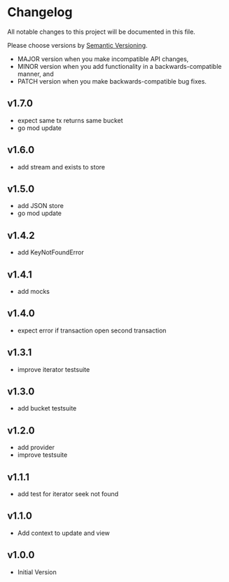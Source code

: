 # Changelog

All notable changes to this project will be documented in this file.

Please choose versions by [Semantic Versioning](http://semver.org/).

* MAJOR version when you make incompatible API changes,
* MINOR version when you add functionality in a backwards-compatible manner, and
* PATCH version when you make backwards-compatible bug fixes.

## v1.7.0

- expect same tx returns same bucket
- go mod update

## v1.6.0

- add stream and exists to store

## v1.5.0

- add JSON store
- go mod update

## v1.4.2

- add KeyNotFoundError

## v1.4.1

- add mocks

## v1.4.0

- expect error if transaction open second transaction

## v1.3.1

- improve iterator testsuite

## v1.3.0

- add bucket testsuite

## v1.2.0

- add provider
- improve testsuite

## v1.1.1

- add test for iterator seek not found

## v1.1.0

- Add context to update and view

## v1.0.0

- Initial Version
